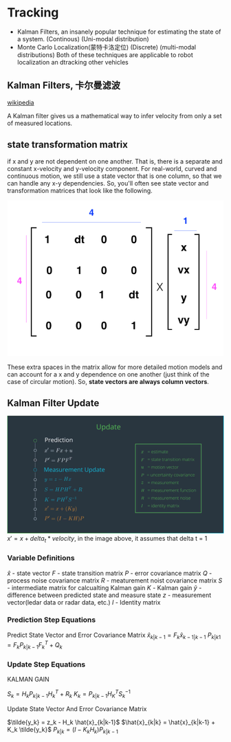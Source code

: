 # Tracking
* Kalman Filters, an insanely popular technique for estimating the state of a system. (Continous) (Uni-modal distribution)
* Monte Carlo Localization(蒙特卡洛定位) (Discrete) (multi-modal distributions)
Both of these techniques are applicable to robot localization an dtracking other vehicles

## Kalman Filters, 卡尔曼滤波
[wikipedia](https://en.wikipedia.org/wiki/Kalman_filter)

A Kalman filter gives us a mathematical way to infer velocity from only a set of measured locations.

## state transformation matrix
if x and y are not dependent on one another. That is, there is a separate and constant x-velocity and y-velocity component. For real-world, curved and continuous motion, we still use a state vector that is one column, so that we can handle any x-y dependencies. So, you'll often see state vector and transformation matrices that look like the following.

![state_vector_equivalent.png](../assets3/state_vector_equivalent.png)

These extra spaces in the matrix allow for more detailed motion models and can account for a x and y dependence on one another (just think of the case of circular motion). So, **state vectors are always column vectors**.

## Kalman Filter Update
![kalman_filter_update](../assets3/kalman_filter_update.png)
$x' = x + delta_t*velocity$, in the image above, it assumes that delta t = 1

### Variable Definitions
$\hat{x}$ - state vector
$F$ - state transition matrix
$P$ - error covariance matrix
$Q$ - process noise covariance matrix
$R$ - meaturement noist covariance matrix
$S$ - intermediate matrix for calcualting Kalman gain
$K$ - Kalman gain
$\tilde{y}$ - difference between predicted state and measure state
$z$ - measurement vector(ledar data or radar data, etc.)
$I$ - Identity matrix

### Prediction Step Equations
Predict State Vector and Error Covariance Matrix
$\hat{x}_{k|k-1} = F_k \hat{x}_{k-1|k-1}$
$P_{k|k1} = F_k P_{k|k-1} F^T_k + Q_k$

### Update Step Equations
KALMAN GAIN

$S_k = H_k P_{k|k-1} H^T_k + R_k$
$K_k = P_{k|k-1}H^T_K S_k^{-1}$

Update State Vector And Error Covariance Matrix

$\tilde{y_k} = z_k - H_k \hat{x}_{k|k-1}$
$\hat{x}_{k|k} = \hat{x}_{k|k-1} + K_k \tilde{y_k}$
$P_{k|k} = (I - K_k H_k) P_{k|k-1}$